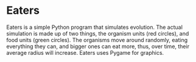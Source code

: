 Eaters
======

Eaters is a simple Python program that simulates evolution. The actual simulation is made up of two things, the organism units (red circles), and food units (green circles). The organisms move around randomly, eating everything they can, and bigger ones can eat more, thus, over time, their average radius will increase. Eaters uses Pygame for graphics.
